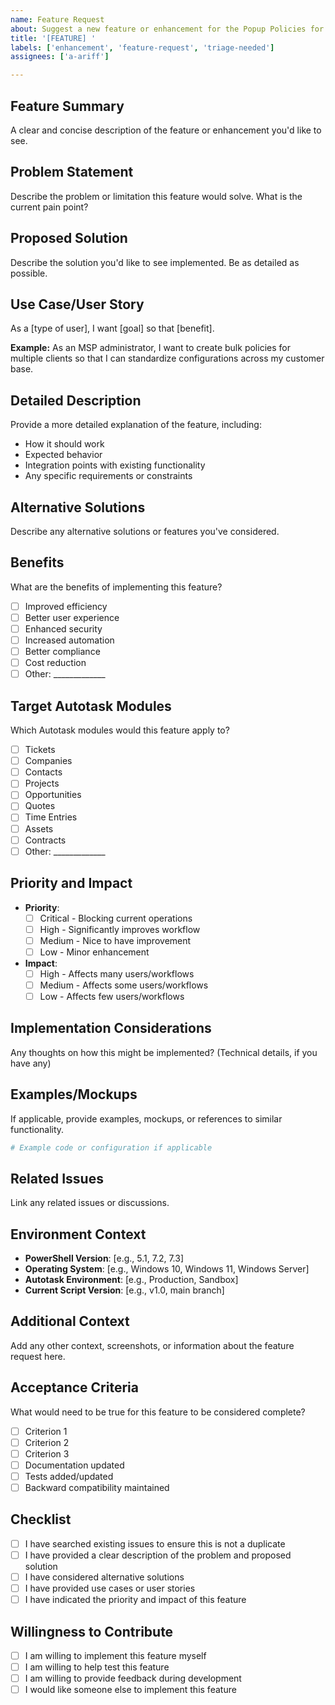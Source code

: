 ```yaml
---
name: Feature Request
about: Suggest a new feature or enhancement for the Popup Policies for Autotask toolkit
title: '[FEATURE] '
labels: ['enhancement', 'feature-request', 'triage-needed']
assignees: ['a-ariff']

---
```


## Feature Summary
A clear and concise description of the feature or enhancement you'd like to see.

## Problem Statement
Describe the problem or limitation this feature would solve. What is the current pain point?

## Proposed Solution
Describe the solution you'd like to see implemented. Be as detailed as possible.

## Use Case/User Story
As a [type of user], I want [goal] so that [benefit].

**Example:**
As an MSP administrator, I want to create bulk policies for multiple clients so that I can standardize configurations across my customer base.

## Detailed Description
Provide a more detailed explanation of the feature, including:
- How it should work
- Expected behavior
- Integration points with existing functionality
- Any specific requirements or constraints

## Alternative Solutions
Describe any alternative solutions or features you've considered.

## Benefits
What are the benefits of implementing this feature?
- [ ] Improved efficiency
- [ ] Better user experience
- [ ] Enhanced security
- [ ] Increased automation
- [ ] Better compliance
- [ ] Cost reduction
- [ ] Other: _____________

## Target Autotask Modules
Which Autotask modules would this feature apply to?
- [ ] Tickets
- [ ] Companies
- [ ] Contacts
- [ ] Projects
- [ ] Opportunities
- [ ] Quotes
- [ ] Time Entries
- [ ] Assets
- [ ] Contracts
- [ ] Other: _____________

## Priority and Impact
- **Priority**: 
  - [ ] Critical - Blocking current operations
  - [ ] High - Significantly improves workflow
  - [ ] Medium - Nice to have improvement
  - [ ] Low - Minor enhancement

- **Impact**: 
  - [ ] High - Affects many users/workflows
  - [ ] Medium - Affects some users/workflows
  - [ ] Low - Affects few users/workflows

## Implementation Considerations
Any thoughts on how this might be implemented? (Technical details, if you have any)

## Examples/Mockups
If applicable, provide examples, mockups, or references to similar functionality.

```powershell
# Example code or configuration if applicable
```

## Related Issues
Link any related issues or discussions.

## Environment Context
- **PowerShell Version**: [e.g., 5.1, 7.2, 7.3]
- **Operating System**: [e.g., Windows 10, Windows 11, Windows Server]
- **Autotask Environment**: [e.g., Production, Sandbox]
- **Current Script Version**: [e.g., v1.0, main branch]

## Additional Context
Add any other context, screenshots, or information about the feature request here.

## Acceptance Criteria
What would need to be true for this feature to be considered complete?
- [ ] Criterion 1
- [ ] Criterion 2
- [ ] Criterion 3
- [ ] Documentation updated
- [ ] Tests added/updated
- [ ] Backward compatibility maintained

## Checklist
- [ ] I have searched existing issues to ensure this is not a duplicate
- [ ] I have provided a clear description of the problem and proposed solution
- [ ] I have considered alternative solutions
- [ ] I have provided use cases or user stories
- [ ] I have indicated the priority and impact of this feature

## Willingness to Contribute
- [ ] I am willing to implement this feature myself
- [ ] I am willing to help test this feature
- [ ] I am willing to provide feedback during development
- [ ] I would like someone else to implement this feature
